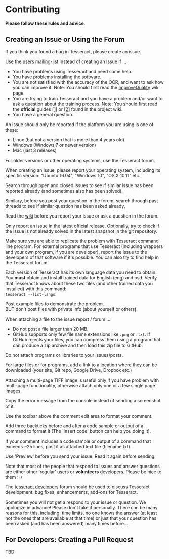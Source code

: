 # Contributing

**Please follow these rules and advice**.

## Creating an Issue or Using the Forum

If you think you found a bug in Tesseract, please create an issue.

Use the [users mailing-list](https://groups.google.com/d/forum/tesseract-ocr) instead of creating an Issue if ...
* You have problems using Tesseract and need some help.
* You have problems installing the software.
* You are not satisfied with the accuracy of the OCR, and want to ask how you can improve it. Note: You should first read the [ImproveQuality](https://github.com/tesseract-ocr/tesseract/wiki/ImproveQuality) wiki page. 
* You are trying to train Tesseract and you have a problem and/or want to ask a question about the training process.  Note: You should first read the **official** guides [[1]](https://github.com/tesseract-ocr/tesseract/wiki/tesstrain.sh) or [[2]](https://github.com/tesseract-ocr/tesseract/wiki/TrainingTesseract) found in the project wiki.
* You have a general question. 

An issue should only be reported if the platform you are using is one of these:
  * Linux (but not a version that is more than 4 years old)
  * Windows (Windows 7 or newer version)
  * Mac (last 3 releases)

For older versions or other operating systems, use the Tesseract forum.

When creating an issue, please report your operating system, including its specific version: "Ubuntu 16.04", "Windows 10", "OS X 10.11" etc.

Search through open and closed issues to see if similar issue has been reported already (and sometimes also has been solved). 

Similary, before you post your question in the forum, search through past threads to see if similar question has been asked already.

Read the [wiki](https://github.com/tesseract-ocr/tesseract/wiki) before you report your issue or ask a question in the forum.

Only report an issue in the latest official release. Optionally, try to check if the issue is not already solved in the latest snapshot in the git repository.

Make sure you are able to replicate the problem with Tesseract command line program. For external programs that use Tesseract (including wrappers and your own program, if you are developer), report the issue to the developers of that software if it's possible. You can also try to find help in the Tesseract forum.

Each version of Tesseract has its own language data you need to obtain. You **must** obtain and install trained data for English (eng) and osd. Verify that Tesseract knows about these two files (and other trained data you installed) with this command:  
`tesseract --list-langs`.

Post example files to demonstrate the problem.  
BUT don't post files with private info (about yourself or others).

When attaching a file to the issue report / forum ...
  * Do not post a file larger than 20 MB.
  * GitHub supports only few file name extensions like `.png` or `.txt`. If GitHub rejects your files, you can compress them using a program that can produce a zip archive and then load this zip file to GitHub.

Do not attach programs or libraries to your issues/posts.

For large files or for programs, add a link to a iocation where they can be downloaded (your site, Git repo, Google Drive, Dropbox etc.)

Attaching a multi-page TIFF image is useful only if you have problem with multi-page functionality, otherwise attach only one or a few single page images. 

Copy the error message from the console instead of sending a screenshot of it.

Use the toolbar above the comment edit area to format your comment.

Add three backticks before and after a code sample or output of a command to format it (The 'Insert code' button can help you doing it).

If your comment includes a code sample or output of a command that exceeds ~25 lines, post it as attached text file (filename.txt). 

Use 'Preview' before you send your issue. Read it again before sending.

Note that most of the people that respond to issues and answer questions are either other 'regular' users or **volunteers** developers. Please be nice to them :-)

The [tesseract developers](http://groups.google.com/group/tesseract-dev/) forum should be used to discuss Tesseract development: bug fixes, enhancements, add-ons for Tesseract.

Sometimes you will not get a respond to your issue or question. We apologize in advance! Please don't take it personally. There can be many reasons for this, including: time limits, no one knows the answer (at least not the ones that are available at that time) or just that 
your question has been asked (and has been answered) many times before...

## For Developers: Creating a Pull Request

TBD

